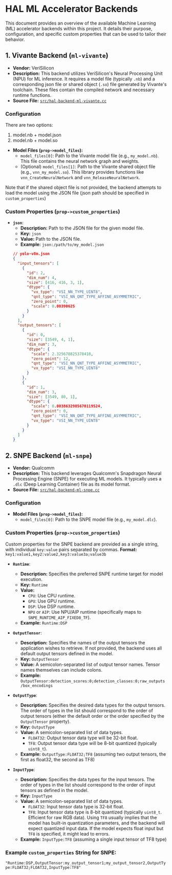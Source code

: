 # HAL ML Accelerator Backends

This document provides an overview of the available Machine Learning (ML) accelerator backends within this project. It details their purpose, configuration, and specific custom properties that can be used to tailor their behavior.

## 1. Vivante Backend (`ml-vivante`)

-   **Vendor:** VeriSilicon
-   **Description:** This backend utilizes VeriSilicon's Neural Processing Unit (NPU) for ML inference. It requires a model file (typically `.nb`) and a corresponding json file or shared object (`.so`) file generated by Vivante's toolchain. These files contain the compiled network and necessary runtime functions.
-   **Source File:** [`src/hal-backend-ml-vivante.cc`](./src/hal-backend-ml-vivante.cc)

### Configuration

There are two options:
1. model.nb + model.json
2. model.nb + model.so

-   **Model Files (`prop->model_files`):**
    -   `model_files[0]`: Path to the Vivante model file (e.g., `my_model.nb`). This file contains the neural network graph and weights.
    -   (Optional) `model_files[1]`: Path to the Vivante shared object file (e.g., `vnn_my_model.so`). This library provides functions like `vnn_CreateNeuralNetwork` and `vnn_ReleaseNeuralNetwork`.

Note that if the shared object file is not provided, the backend attempts to load the model using the JSON file (json path should be specified in `custom_properties`)

### Custom Properties (`prop->custom_properties`)

-   **`json`**:
    -   **Description:** Path to the JSON file for the given model file.
    -   **Key:** `json`
    -   **Value:** Path to the JSON file.
    -   **Example:** `json:/path/to/my_model.json`
    ```json
    // yolo-v8m.json
    {
      "input_tensors": [
        {
          "id": 2,
          "dim_num": 4,
          "size": [416, 416, 3, 1],
          "dtype": {
            "vx_type": "VSI_NN_TYPE_UINT8",
            "qnt_type": "VSI_NN_QNT_TYPE_AFFINE_ASYMMETRIC",
            "zero_point": 0,
            "scale": 0.00390625
          }
        }
      ],
      "output_tensors": [
        {
          "id": 0,
          "size": [3549, 4, 1],
          "dim_num": 3,
          "dtype": {
            "scale": 2.325678825378418,
            "zero_point": 12,
            "qnt_type": "VSI_NN_QNT_TYPE_AFFINE_ASYMMETRIC",
            "vx_type": "VSI_NN_TYPE_UINT8"
          }
        },
        {
          "id": 1,
          "dim_num": 3,
          "size": [3549, 80, 1],
          "dtype": {
            "scale": 0.0038632985670119524,
            "zero_point": 0,
            "qnt_type": "VSI_NN_QNT_TYPE_AFFINE_ASYMMETRIC",
            "vx_type": "VSI_NN_TYPE_UINT8"
          }
        }
      ]
    }
    ```

## 2. SNPE Backend (`ml-snpe`)

-   **Vendor:** Qualcomm
-   **Description:** This backend leverages Qualcomm's Snapdragon Neural Processing Engine (SNPE) for executing ML models. It typically uses a `.dlc` (Deep Learning Container) file as its model format.
-   **Source File:** [`src/hal-backend-ml-snpe.cc`](./src/hal-backend-ml-snpe.cc)

### Configuration

-   **Model Files (`prop->model_files`):**
    -   `model_files[0]`: Path to the SNPE model file (e.g., `my_model.dlc`).

### Custom Properties (`prop->custom_properties`)

Custom properties for the SNPE backend are provided as a single string, with individual `key:value` pairs separated by commas.
**Format:** `key1:value1,key2:value2,key3:value3a;value3b`

-   **`Runtime`**:
    -   **Description:** Specifies the preferred SNPE runtime target for model execution.
    -   **Key:** `Runtime`
    -   **Value:**
        -   `CPU`: Use CPU runtime.
        -   `GPU`: Use GPU runtime.
        -   `DSP`: Use DSP runtime.
        -   `NPU` or `AIP`: Use NPU/AIP runtime (specifically maps to `SNPE_RUNTIME_AIP_FIXED8_TF`).
    -   **Example:** `Runtime:DSP`

-   **`OutputTensor`**:
    -   **Description:** Specifies the names of the output tensors the application wishes to retrieve. If not provided, the backend uses all default output tensors defined in the model.
    -   **Key:** `OutputTensor`
    -   **Value:** A semicolon-separated list of output tensor names. Tensor names themselves can include colons.
    -   **Example:** `OutputTensor:detection_scores:0;detection_classes:0;raw_outputs/box_encodings`

-   **`OutputType`**:
    -   **Description:** Specifies the desired data types for the output tensors. The order of types in the list should correspond to the order of output tensors (either the default order or the order specified by the `OutputTensor` property).
    -   **Key:** `OutputType`
    -   **Value:** A semicolon-separated list of data types.
        -   `FLOAT32`: Output tensor data type will be 32-bit float.
        -   `TF8`: Output tensor data type will be 8-bit quantized (typically `uint8_t`).
    -   **Example:** `OutputType:FLOAT32;TF8` (assuming two output tensors, the first as float32, the second as TF8)

-   **`InputType`**:
    -   **Description:** Specifies the data types for the input tensors. The order of types in the list should correspond to the order of input tensors as defined in the model.
    -   **Key:** `InputType`
    -   **Value:** A semicolon-separated list of data types.
        -   `FLOAT32`: Input tensor data type is 32-bit float.
        -   `TF8`: Input tensor data type is 8-bit quantized (typically `uint8_t`. Efficient for raw RGB data). Using `TF8` usually implies that the model has built-in quantization parameters, and the backend will expect quantized input data. If the model expects float input but `TF8` is specified, it might lead to errors.
    -   **Example:** `InputType:TF8` (assuming a single input tensor of TF8 type)

### Example `custom_properties` String for SNPE:

`"Runtime:DSP,OutputTensor:my_output_tensor1;my_output_tensor2,OutputType:FLOAT32;FLOAT32,InputType:TF8"`
